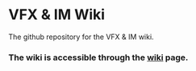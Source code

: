 # VFX & IM Wiki
The github repository for the VFX & IM wiki.

### The wiki is accessible through the <a href="https://wiki.vfxim.nl/en/latest/index.html">wiki</a> page. 

